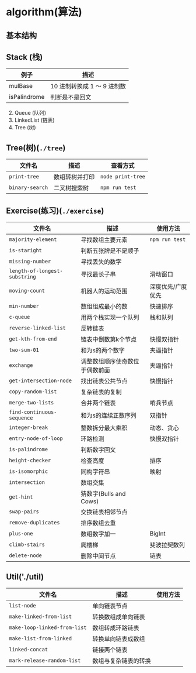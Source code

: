# algorithm(算法)

## 基本结构

## Stack (栈)

| 例子         | 描述                        |
| ------------ | --------------------------- |
| mulBase      | 10 进制转换成 1 ～ 9 进制数 |
| isPalindrome | 判断是不是回文              |

2.  Queue (队列)
3.  LinkedList (链表)
4.  Tree (树)


## Tree(树)(`./tree`)

| 文件名          | 描述           | 查看方式          |
| --------------- | -------------- | ----------------- |
| `print-tree`    | 数组转树并打印 | `node print-tree` |
| `binary-search` | 二叉树搜索树   | `npm run test`    |

## Exercise(练习)(`./exercise`)

| 文件名                        | 描述                           | 使用方法          |
| ----------------------------- | ------------------------------ | ----------------- |
| `majority-element`            | 寻找数组主要元素               | `npm run test`    |
| `is-staright`                 | 判断五张牌是不是顺子           |                   |
| `missing-number`              | 寻找丢失的数字                 |                   |
| `length-of-longest-substring` | 寻找最长子串                   | 滑动窗口          |
| `moving-count`                | 机器人的运动范围               | 深度优先/广度优先 |
| `min-number`                  | 数组组成最小的数               | 快速排序          |
| `c-queue`                     | 用两个栈实现一个队列           | 栈和队列          |
| `reverse-linked-list`         | 反转链表                       |                   |
| `get-kth-from-end`            | 链表中倒数第k个节点            | 快慢双指针        |
| `two-sum-01`                  | 和为s的两个数字                | 夹逼指针          |
| `exchange`                    | 调整数组顺序使奇数位于偶数前面 | 夹逼指针          |
| `get-intersection-node`       | 找出链表公共节点               | 快慢指针          |
| `copy-random-list`            | 复杂链表的复制                 |                   |
| `merge-two-lists`             | 合并两个链表                   | 哨兵节点          |
| `find-continuous-sequence`    | 和为s的连续正数序列            | 双指针            |
| `integer-break`               | 整数拆分最大乘积               | 动态、贪心        |
| `entry-node-of-loop`          | 环路检测                       | 快慢双指针        |
| `is-palindrome`               | 判断数字回文                   |                   |
| `height-checker`              | 检查高度                       | 排序              |
| `is-isomorphic`               | 同构字符串                     | 映射              |
| `intersection`                | 数组交集                       |                   |
| `get-hint`                    | 猜数字(Bulls and Cows)         |                   |
| `swap-pairs`                  | 交换链表相邻节点               |                   |
| `remove-duplicates`           | 排序数组去重                   |                   |
| `plus-one`                    | 数组数字加一                   | BigInt            |
| `climb-stairs`                | 爬楼梯                         | 斐波拉契数列      |
| `delete-node`                 | 删除中间节点                   | 链表              |

## Util('./util)
| 文件名                       | 描述                 | 使用方法 |
| ---------------------------- | -------------------- | -------- |
| `list-node`                  | 单向链表节点         |          |
| `make-linked-from-list`      | 转换数组成单向链表   |          |
| `make-loop-linked-from-list` | 数组转成环路链表     |          |
| `make-list-from-linked`      | 转换单向链表成数组   |          |
| `linked-concat`              | 链接两个链表         |          |
| `mark-release-random-list`   | 数组与复杂链表的转换 |          |
